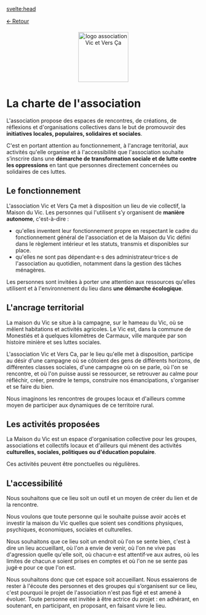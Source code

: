 <script>
import logo from '../../static/images/logo.jpg?w=400&format=webp';
</script>

<svelte:head>

<title>Charte de l'association</title>
<meta name="description" content="La charte de l'association"/>
<meta property="og:title" content="La Charte de l'association Vic et Vers Ça" />
<meta property="og:description" content="L'association propose des espaces de rencontres, de créations, de réflexions et d'organisations collectives dans le but de promouvoir des initiatives locales, populaires, solidaires et sociales. Vous trouverez ici notre charte complète." />
<meta property="og:image" content={logo} />
<meta og:locale="fr_FR" />
</svelte:head>

>

[🡨 Retour](/)

<div style="text-align: center"><img alt="logo association Vic et Vers Ça" src={logo} height="130"></div>

# La charte de l'association

L'association propose des espaces de rencontres, de créations, de réflexions et d'organisations collectives dans le but de promouvoir des **initiatives locales, populaires, solidaires et sociales**.

C'est en portant attention au fonctionnement, à l'ancrage territorial, aux activités qu'elle organise et à l'accessibilité que l'association souhaite s’inscrire dans une **démarche de transformation sociale et de lutte contre les oppressions** en tant que personnes directement concernées ou solidaires de ces luttes.

## Le fonctionnement

L'association Vic et Vers Ça met à disposition un lieu de vie collectif, la Maison du Vic. Les personnes qui l'utilisent s’y organisent de **manière autonome**, c'est-à-dire :

- qu'elles inventent leur fonctionnement propre en respectant le cadre du fonctionnement général de l'association et de la Maison du Vic défini dans le règlement intérieur et les statuts, transmis et disponibles sur place.
- qu'elles ne sont pas dépendant·e·s des administrateur·trice·s de l'association au quotidien, notamment dans la gestion des tâches ménagères.

Les personnes sont invitées à porter une attention aux ressources qu'elles utilisent et à l'environnement du lieu dans **une démarche écologique**.

## L'ancrage territorial

La maison du Vic se situe à la campagne, sur le hameau du Vic, où se mêlent habitations et activités agricoles. Le Vic est, dans la commune de Monestiés et à quelques kilomètres de Carmaux, ville marquée par son histoire minière et ses luttes sociales.

L'association Vic et Vers Ca, par le lieu qu'elle met à disposition, participe au désir d'une campagne où se côtoient des gens de différents horizons, de différentes classes sociales, d'une campagne où on se parle, où l'on se rencontre, et où l'on puisse aussi se ressourcer, se retrouver au calme pour réfléchir, créer, prendre le temps, construire nos émancipations, s'organiser et se faire du bien.

Nous imaginons les rencontres de groupes locaux et d'ailleurs comme moyen de participer aux dynamiques de ce territoire rural.

## Les activités proposées

La Maison du Vic est un espace d'organisation collective pour les groupes, associations et collectifs locaux et d'ailleurs qui mènent des activités **culturelles, sociales, politiques ou d'éducation populaire**.

Ces activités peuvent être ponctuelles ou régulières.

## L'accessibilité

Nous souhaitons que ce lieu soit un outil et un moyen de créer du lien et de la rencontre.

Nous voulons que toute personne qui le souhaite puisse avoir accès et investir la maison du Vic quelles que soient ses conditions physiques, psychiques, économiques, sociales et culturelles.

Nous souhaitons que ce lieu soit un endroit où l'on se sente bien, c'est à dire un lieu accueillant, où l'on a envie de venir, où l'on ne vive pas d'agression quelle qu'elle soit, où chacun·e est attentif·ve aux autres, où les limites de chacun.e soient prises en comptes et où l'on ne se sente pas jugé·e pour ce que l'on est.

Nous souhaitons donc que cet espace soit accueillant. Nous essaierons de rester à l'écoute des personnes et des groupes qui s’organisent sur ce lieu, c'est pourquoi le projet de l'association n'est pas figé et est amené à évoluer. Toute personne est invitée à être actrice du projet : en adhérant, en soutenant, en participant, en proposant, en faisant vivre le lieu.

